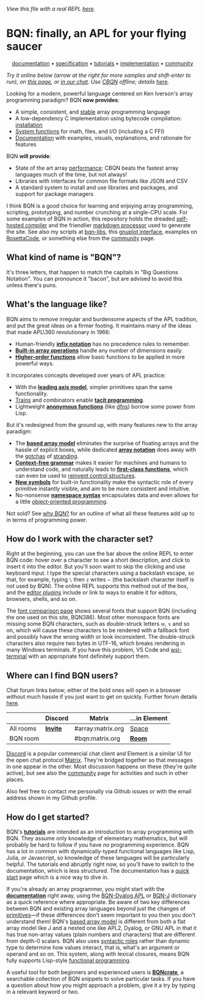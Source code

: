 *View this file with a real REPL [here](https://mlochbaum.github.io/BQN/index.html).*

# BQN: finally, an APL for your flying saucer

<center>

[documentation](doc/README.md) • [specification](spec/README.md) • [tutorials](tutorial/README.md) • [implementation](implementation/README.md) • [community](community/README.md)

</center>

*Try it online below (arrow at the right for more samples and shift-enter to run), on [this page](https://mlochbaum.github.io/BQN/try.html), or [in our chat](#where-can-i-find-bqn-users). Use [CBQN](https://github.com/dzaima/CBQN) offline; details [here](running.md).*
<!--GEN
E ← ⊐⟜":"⊸(↑At"class="∾1⊸+⊸↓)⊸Enc
repl ← "div:cont" E ⟨
  "div:kb" E ""
  "div:rel" E ⟨
    "div:highlight" E ""
    "textarea:code|rows=1|spellcheck=false" E "<⟜'a'⊸/ ""Big Questions Notation"""
    "svg:demo|viewBox=0 -6 4 12" E "path" Elt "d"‿"M1 -6H0L1 0L0 6H1L4 0z"
  ⟩
  "pre:rslt" E """B Q N"""
⟩
repl ∾< ∾(""Enc˜"script"Attr"src"⋈∾⟜".js")¨"bqn"‿"repl"
-->

Looking for a modern, powerful language centered on Ken Iverson's array programming paradigm? BQN **now provides**:

- A simple, consistent, and [stable](commentary/stability.md) array programming language
- A low-dependency C implementation using bytecode compilation: [installation](running.md)
- [System functions](spec/system.md) for math, files, and I/O (including a C FFI)
- [Documentation](doc/README.md) with examples, visuals, explanations, and rationale for features

BQN **will provide**:

- State of the art array [performance](implementation/perf.md): CBQN beats the fastest array languages much of the time, but not always!
- Libraries with interfaces for common file formats like JSON and CSV
- A standard system to install and use libraries and packages, and support for package managers

I think BQN is a good choice for learning and enjoying array programming, scripting, prototyping, and number crunching at a single-CPU scale. For some examples of BQN in action, this repository holds the dreaded [self-hosted compiler](src/c.bqn) and the friendlier [markdown processor](md.bqn) used to generate the site. See also my scripts at [bqn-libs](https://github.com/mlochbaum/bqn-libs), this [gnuplot interface](https://github.com/frasiyav/BQN-Gnuplot/blob/main/Gnuplot.bqn), examples on [RosettaCode](https://rosettacode.org/wiki/Category:BQN), or something else from the [community](community/README.md) page.

## What kind of name is "BQN"?

It's three letters, that happen to match the capitals in "Big Questions Notation". You can pronounce it "bacon", but are advised to avoid this unless there's puns.

## What's the language like?

BQN aims to remove irregular and burdensome aspects of the APL tradition, and put the great ideas on a firmer footing. It maintains many of the ideas that made APL\360 revolutionary in 1966:
* Human-friendly [**infix notation**](tutorial/expression.md) has no precedence rules to remember.
* [**Built-in array operations**](doc/primitive.md) handle any number of dimensions easily.
* [**Higher-order functions**](doc/primitive.md#modifiers) allow basic functions to be applied in more powerful ways.

It incorporates concepts developed over years of APL practice:
* With the [**leading axis model**](doc/leading.md), simpler primitives span the same functionality.
* [Trains](doc/train.md) and combinators enable [**tacit programming**](doc/tacit.md).
* Lightweight [**anonymous functions**](doc/block.md) (like [dfns](https://aplwiki.com/wiki/Dfn)) borrow some power from Lisp.

But it's redesigned from the ground up, with many features new to the array paradigm:
* The [**based array model**](doc/based.md) eliminates the surprise of floating arrays and the hassle of explicit boxes, while dedicated [**array notation**](doc/arrayrepr.md#array-literals) does away with the [gotchas](doc/arrayrepr.md#why-not-whitespace) of [stranding](https://aplwiki.com/wiki/Strand_notation).
* [**Context-free grammar**](doc/context.md) makes it easier for machines and humans to understand code, and naturally leads to [**first-class functions**](doc/functional.md), which can even be used to [reinvent control structures](doc/control.md).
* [**New symbols**](keymap.md) for built-in functionality make the syntactic role of every primitive instantly visible, and aim to be more consistent and intuitive.
* No-nonsense [**namespace syntax**](doc/namespace.md) encapsulates data and even allows for a little [object-oriented programming](doc/oop.md).

Not sold? See [why BQN?](commentary/why.md) for an outline of what all these features add up to in terms of programming power.

## How do I work with the character set?

Right at the beginning, you can use the bar above the online REPL to enter BQN code: hover over a character to see a short description, and click to insert it into the editor. But you'll soon want to skip the clicking and use keyboard input. I type the special characters using a backslash escape, so that, for example, typing `\` then `z` writes `⥊` (the backslash character itself is not used by BQN). The online REPL supports this method out of the box, and the [editor plugins](editors/README.md) include or link to ways to enable it for editors, browsers, shells, and so on.

The [font comparison page](https://mlochbaum.github.io/BQN/fonts.html) shows several fonts that support BQN (including the one used on this site, BQN386). Most other monospace fonts are missing some BQN characters, such as double-struck letters `𝕨`, `𝕩` and so on, which will cause these characters to be rendered with a fallback font and possibly have the wrong width or look inconsistent. The double-struck characters also require two bytes in UTF-16, which breaks rendering in many Windows terminals. If you have this problem, VS Code and [wsl-terminal](https://github.com/mskyaxl/wsl-terminal) with an appropriate font definitely support them.

## Where can I find BQN users?

Chat forum links below; either of the bold ones will open in a browser without much hassle if you just want to get on quickly. Further forum details [here](community/forums.md).

|           | Discord                                     | Matrix            | …in Element |
|-----------|---------------------------------------------|-------------------|-------------|
| All rooms | [**Invite**](https://discord.gg/SDTW36EhWF) | #array:matrix.org | [Space](https://app.element.io/#/room/%23array:matrix.org)
| BQN room  |                                             | #bqn:matrix.org   | [**Room**](https://app.element.io/#/room/%23bqn:matrix.org)

[Discord](https://en.wikipedia.org/wiki/Discord_(software)) is a popular commercial chat client and Element is a similar UI for the open chat protocol [Matrix](https://matrix.org/). They're bridged together so that messages in one appear in the other. Most discussion happens on these (they're quite active), but see also the [community](community/README.md) page for activities and such in other places.

Also feel free to contact me personally via Github issues or with the email address shown in my Github profile.

## How do I get started?

BQN's [**tutorials**](tutorial/README.md) are intended as an introduction to array programming with BQN. They assume only knowledge of elementary mathematics, but will probably be hard to follow if you have *no* programming experience. BQN has a lot in common with dynamically-typed functional languages like Lisp, Julia, or Javascript, so knowledge of these languages will be particularly helpful. The tutorials end abruptly right now, so you'll have to switch to the documentation, which is less structured. The documentation has a [quick start](doc/quick.md) page which is a nice way to dive in.

If you're already an array programmer, you might start with the [**documentation**](doc/README.md) right away, using the [BQN-Dyalog APL](doc/fromDyalog.md) or [BQN-J](doc/fromJ.md) dictionary as a quick reference where appropriate. Be aware of two key differences between BQN and existing array languages beyond just the changes of [primitives](doc/primitive.md)—if these differences don't seem important to you then you don't understand them! BQN's [based array model](doc/based.md) is different from both a flat array model like J and a nested one like APL2, Dyalog, or GNU APL in that it has true non-array values (plain numbers and characters) that are different from depth-0 scalars. BQN also uses [syntactic roles](doc/context.md) rather than dynamic type to determine how values interact, that is, what's an argument or operand and so on. This system, along with lexical closures, means BQN fully supports Lisp-style [functional programming](doc/functional.md).

A useful tool for both beginners and experienced users is [**BQNcrate**](https://mlochbaum.github.io/bqncrate/), a searchable collection of BQN snippets to solve particular tasks. If you have a question about how you might approach a problem, give it a try by typing in a relevant keyword or two.

